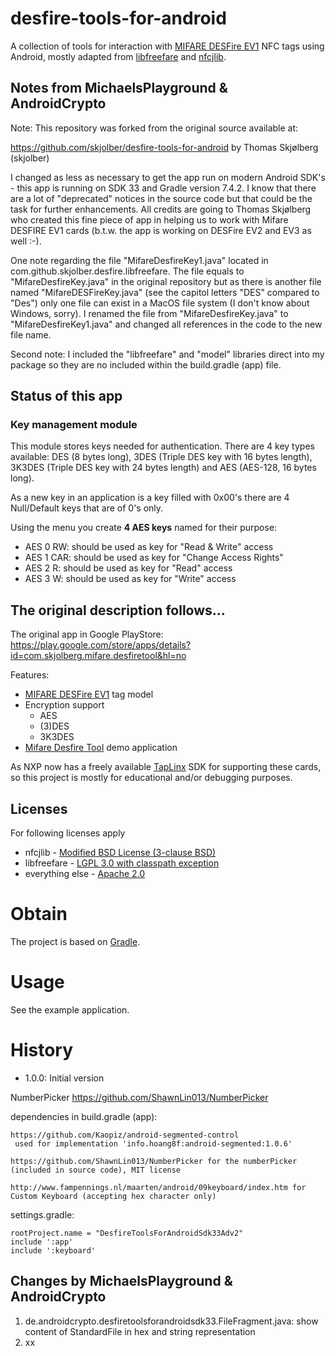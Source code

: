 # desfire-tools-for-android
A collection of tools for interaction with [MIFARE DESFire EV1] NFC tags using Android, mostly adapted from [libfreefare] and [nfcjlib].

## Notes from MichaelsPlayground & AndroidCrypto

Note: This repository was forked from the original source available at:

https://github.com/skjolber/desfire-tools-for-android by Thomas Skjølberg (skjolber)

I changed as less as necessary to get the app run on modern Android SDK's - this app is running on SDK 33 and 
Gradle version 7.4.2. I know that there are a lot of "deprecated" notices in the source code but that could be 
the task for further enhancements. All credits are going to Thomas Skjølberg who created this fine piece of 
app in helping us to work with Mifare DESFIRE EV1 cards (b.t.w. the app is working on DESFire EV2 and EV3 as well :-).

One note regarding the file "MifareDesfireKey1.java" located in com.github.skjolber.desfire.libfreefare. The file 
equals to "MifareDesfireKey.java" in the original repository but as there is another file named "MifareDESFireKey.java"
(see the capitol letters "DES" compared to "Des") only one file can exist in a MacOS file system (I don't know about Windows, sorry). 
I renamed the file from "MifareDesfireKey.java" to "MifareDesfireKey1.java" and changed all references in the code to the 
new file name.

Second note: I included the "libfreefare" and "model" libraries direct into my package so they are no included within 
the build.gradle (app) file.

## Status of this app

### Key management module

This module stores keys needed for authentication. There are 4 key types available: DES (8 bytes long), 
3DES (Triple DES key with 16 bytes length), 3K3DES (Triple DES key with 24 bytes length) and AES (AES-128, 16 bytes long).

As a new key in an application is a key filled with 0x00's there are 4 Null/Default keys that are of 
0's only.

Using the menu you create **4 AES keys** named for their purpose:
- AES 0 RW: should be used as key for "Read & Write" access
- AES 1 CAR: should be used as key for "Change Access Rights"
- AES 2 R: should be used as key for "Read" access
- AES 3 W: should be used as key for "Write" access



## The original description follows...

The original app in Google PlayStore: https://play.google.com/store/apps/details?id=com.skjolberg.mifare.desfiretool&hl=no

Features:
  * [MIFARE DESFire EV1] tag model
  * Encryption support
    * AES
    * (3)DES 
    * 3K3DES
  * [Mifare Desfire Tool] demo application

As NXP now has a freely available [TapLinx] SDK for supporting these cards, so this project is mostly for educational and/or debugging purposes.

## Licenses
For following licenses apply

  * nfcjlib - [Modified BSD License (3-clause BSD)]
  * libfreefare - [LGPL 3.0 with classpath exception]
  * everything else - [Apache 2.0]

# Obtain
The project is based on [Gradle].

# Usage
See the example application.

# History
 - 1.0.0: Initial version

[Gradle]:                               https://gradle.org/
[Apache 2.0]:          		            http://www.apache.org/licenses/LICENSE-2.0.html
[issue-tracker]:       		            https://github.com/skjolber/desfire-tools-for-android/issues
[Modified BSD License (3-clause BSD)]:  nfcjlib/LICENSE
[LGPL 3.0 with classpath exception]:    libfreefare/LICENSE
[Mifare Desfire Tool]:          		https://play.google.com/store/apps/details?id=com.skjolberg.mifare.desfiretool&hl=no
[TapLinx]:                              https://www.mifare.net/en/products/tools/taplinx/
[MIFARE DESFire EV1]:                   https://en.wikipedia.org/wiki/MIFARE#MIFARE_DESFire_EV1_(previously_called_DESFire8)
[libfreefare]:                          https://github.com/nfc-tools/libfreefare
[nfcjlib]:                              https://github.com/Andrade/nfcjlib

NumberPicker https://github.com/ShawnLin013/NumberPicker

dependencies in build.gradle (app):
```plaintext
https://github.com/Kaopiz/android-segmented-control
 used for implementation 'info.hoang8f:android-segmented:1.0.6' 
 
https://github.com/ShawnLin013/NumberPicker for the numberPicker (included in source code), MIT license

http://www.fampennings.nl/maarten/android/09keyboard/index.htm for Custom Keyboard (accepting hex character only)
```

settings.gradle:
```plaintext
rootProject.name = "DesfireToolsForAndroidSdk33Adv2"
include ':app'
include ':keyboard'

```

## Changes by MichaelsPlayground & AndroidCrypto

1) de.androidcrypto.desfiretoolsforandroidsdk33.FileFragment.java: show content of StandardFile in hex and string representation
2) xx
